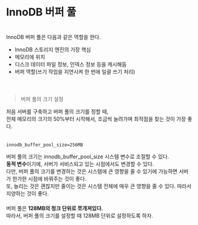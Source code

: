 # InnoDB 버퍼 풀
　   
InnoDB 버퍼 풀은 다음과 같은 역할을 한다.　   
- InnoDB 스토리지 엔진의 가장 핵심　   
- 메모리에 위치　   
- 디스크 데이터 파일 정보, 인덱스 정보 등을 캐시해둠　   
- 버퍼 역할(쓰기 작업을 지연시켜 한 번에 일괄 쓰기 처리)　   
　   
　   
> 버퍼 풀의 크기 설정

처음 서버를 구축하고 버퍼 풀의 크기를 정할 때,　   
전체 메모리의 크기의 50%부터 시작해서, 조금씩 늘려가며 최적점을 찾는 것이 가장 좋다.　   
　   
~~~
innodb_buffer_pool_size=256MB
~~~
버퍼 풀의 크기는 innodb_buffer_pool_size 시스템 변수로 조절할 수 있다.　   
**동적 변수**이기에, 서버가 서비스되고 있는 시점에서도 변경할 수 있다.　   
다만, 버퍼 풀의 크기를 변경하는 것은 시스템에 큰 영향을 줄 수 있기에 가능하면 서버가 한가한 시점에 바꿔주는 것이 좋다.　   
또, 늘리는 것은 괜찮지만 줄이는 것은 시스템 전체에 매우 큰 영향을 줄 수 있다. 따라서 지양하는 것이 좋다.　   
　   
버퍼 풀은 **128MB의 청크 단위로 쪼개져있다.**　   
따라서, 버퍼 풀의 크기를 설정할 때 128MB 단위로 설정하도록 하자.　   
　   
　   
